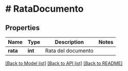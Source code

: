 # # RataDocumento

## Properties

Name | Type | Description | Notes
------------ | ------------- | ------------- | -------------
**rata** | **int** | Rata del documento |

[[Back to Model list]](../../README.md#models) [[Back to API list]](../../README.md#endpoints) [[Back to README]](../../README.md)
